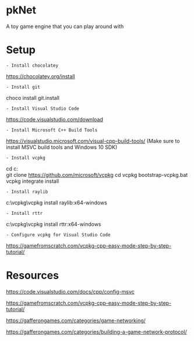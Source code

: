 # pkNet

A toy game engine that you can play around with


# Setup

	- Install chocolatey
https://chocolatey.org/install

	- Install git
choco install git.install

	- Install Visual Studio Code
https://code.visualstudio.com/download

	- Install Microsoft C++ Build Tools
https://visualstudio.microsoft.com/visual-cpp-build-tools/
(Make sure to install MSVC build tools and Windows 10 SDK)

	- Install vcpkg
cd c:\
git clone https://github.com/microsoft/vcpkg
cd vcpkg
bootstrap-vcpkg.bat
vcpkg integrate install

	- Install raylib
c:\vcpkg\vcpkg install raylib:x64-windows

	- Install rttr
c:\vcpkg\vcpkg install rttr:x64-windows

	- Configure vcpkg for Visual Studio Code
https://gamefromscratch.com/vcpkg-cpp-easy-mode-step-by-step-tutorial/


# Resources

https://code.visualstudio.com/docs/cpp/config-msvc

https://gamefromscratch.com/vcpkg-cpp-easy-mode-step-by-step-tutorial/

https://gafferongames.com/categories/game-networking/

https://gafferongames.com/categories/building-a-game-network-protocol/
